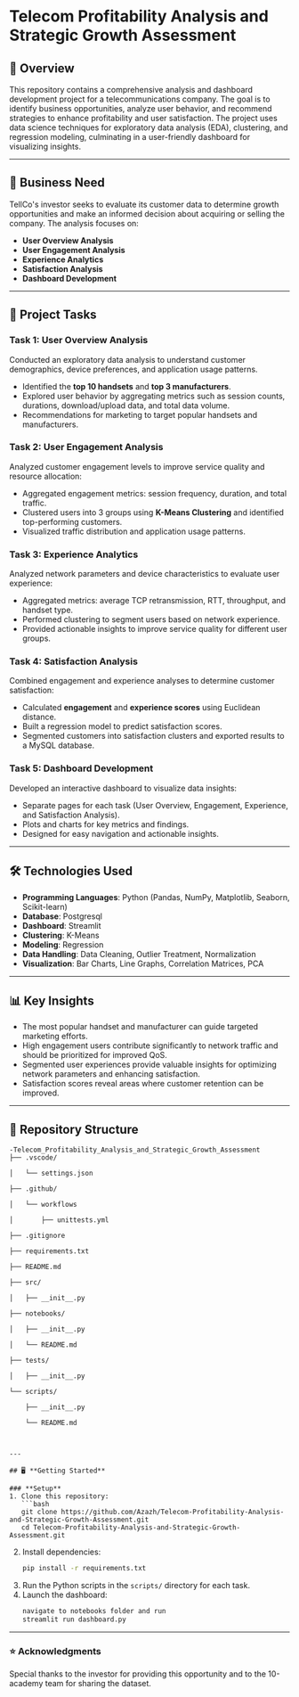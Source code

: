 # Telecom Profitability Analysis and Strategic Growth Assessment

## 📖 **Overview**
This repository contains a comprehensive analysis and dashboard development project for  a telecommunications company. The goal is to identify business opportunities, analyze user behavior, and recommend strategies to enhance profitability and user satisfaction. The project uses data science techniques for exploratory data analysis (EDA), clustering, and regression modeling, culminating in a user-friendly dashboard for visualizing insights.

---

## 🚀 **Business Need**
TellCo's investor seeks to evaluate its customer data to determine growth opportunities and make an informed decision about acquiring or selling the company. The analysis focuses on:
- **User Overview Analysis**
- **User Engagement Analysis**
- **Experience Analytics**
- **Satisfaction Analysis**
- **Dashboard Development**

---

## 📝 **Project Tasks**

### **Task 1: User Overview Analysis**
Conducted an exploratory data analysis to understand customer demographics, device preferences, and application usage patterns.  
- Identified the **top 10 handsets** and **top 3 manufacturers**.
- Explored user behavior by aggregating metrics such as session counts, durations, download/upload data, and total data volume.
- Recommendations for marketing to target popular handsets and manufacturers.

### **Task 2: User Engagement Analysis**
Analyzed customer engagement levels to improve service quality and resource allocation:
- Aggregated engagement metrics: session frequency, duration, and total traffic.
- Clustered users into 3 groups using **K-Means Clustering** and identified top-performing customers.
- Visualized traffic distribution and application usage patterns.

### **Task 3: Experience Analytics**
Analyzed network parameters and device characteristics to evaluate user experience:
- Aggregated metrics: average TCP retransmission, RTT, throughput, and handset type.
- Performed clustering to segment users based on network experience.
- Provided actionable insights to improve service quality for different user groups.

### **Task 4: Satisfaction Analysis**
Combined engagement and experience analyses to determine customer satisfaction:
- Calculated **engagement** and **experience scores** using Euclidean distance.
- Built a regression model to predict satisfaction scores.
- Segmented customers into satisfaction clusters and exported results to a MySQL database.

### **Task 5: Dashboard Development**
Developed an interactive dashboard to visualize data insights:
- Separate pages for each task (User Overview, Engagement, Experience, and Satisfaction Analysis).
- Plots and charts for key metrics and findings.
- Designed for easy navigation and actionable insights.

---

## 🛠 **Technologies Used**
- **Programming Languages**: Python (Pandas, NumPy, Matplotlib, Seaborn, Scikit-learn)
- **Database**: Postgresql
- **Dashboard**: Streamlit
- **Clustering**: K-Means
- **Modeling**: Regression
- **Data Handling**: Data Cleaning, Outlier Treatment, Normalization
- **Visualization**: Bar Charts, Line Graphs, Correlation Matrices, PCA

---

## 📊 **Key Insights**
- The most popular handset and manufacturer can guide targeted marketing efforts.
- High engagement users contribute significantly to network traffic and should be prioritized for improved QoS.
- Segmented user experiences provide valuable insights for optimizing network parameters and enhancing satisfaction.
- Satisfaction scores reveal areas where customer retention can be improved.

---

## 📂 **Repository Structure**
```
-Telecom_Profitability_Analysis_and_Strategic_Growth_Assessment
├── .vscode/

│   └── settings.json

├── .github/

│   └── workflows

│       ├── unittests.yml

├── .gitignore

├── requirements.txt

├── README.md

├── src/

│   ├── __init__.py

├── notebooks/

│   ├── __init__.py

│   └── README.md

├── tests/

│   ├── __init__.py

└── scripts/

    ├── __init__.py

    └── README.md



---

## 🖥 **Getting Started**

### **Setup**
1. Clone this repository:
   ```bash
   git clone https://github.com/Azazh/Telecom-Profitability-Analysis-and-Strategic-Growth-Assessment.git
   cd Telecom-Profitability-Analysis-and-Strategic-Growth-Assessment.git
   ```
2. Install dependencies:
   ```bash
   pip install -r requirements.txt
   ```
3. Run the Python scripts in the `scripts/` directory for each task.
4. Launch the dashboard:
   ```bash
   navigate to notebooks folder and run
   streamlit run dashboard.py
   ```



---

### ⭐ **Acknowledgments**
Special thanks to the investor for providing this opportunity and to the 10-academy team for sharing the dataset.  
